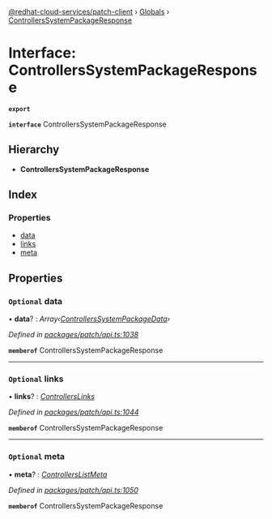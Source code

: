 [@redhat-cloud-services/patch-client](../README.md) › [Globals](../globals.md) › [ControllersSystemPackageResponse](controllerssystempackageresponse.md)

# Interface: ControllersSystemPackageResponse

**`export`** 

**`interface`** ControllersSystemPackageResponse

## Hierarchy

* **ControllersSystemPackageResponse**

## Index

### Properties

* [data](controllerssystempackageresponse.md#optional-data)
* [links](controllerssystempackageresponse.md#optional-links)
* [meta](controllerssystempackageresponse.md#optional-meta)

## Properties

### `Optional` data

• **data**? : *Array‹[ControllersSystemPackageData](controllerssystempackagedata.md)›*

*Defined in [packages/patch/api.ts:1038](https://github.com/fhlavac/javascript-clients/blob/c21a0a5/packages/patch/api.ts#L1038)*

**`memberof`** ControllersSystemPackageResponse

___

### `Optional` links

• **links**? : *[ControllersLinks](controllerslinks.md)*

*Defined in [packages/patch/api.ts:1044](https://github.com/fhlavac/javascript-clients/blob/c21a0a5/packages/patch/api.ts#L1044)*

**`memberof`** ControllersSystemPackageResponse

___

### `Optional` meta

• **meta**? : *[ControllersListMeta](controllerslistmeta.md)*

*Defined in [packages/patch/api.ts:1050](https://github.com/fhlavac/javascript-clients/blob/c21a0a5/packages/patch/api.ts#L1050)*

**`memberof`** ControllersSystemPackageResponse
